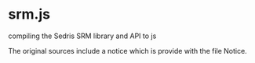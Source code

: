 # srm.js
compiling the Sedris SRM library and API to js 

The original sources include a notice which is provide with the file Notice.
